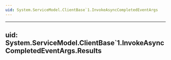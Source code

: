 ```yaml
---
uid: System.ServiceModel.ClientBase`1.InvokeAsyncCompletedEventArgs
---
```


---
uid: System.ServiceModel.ClientBase`1.InvokeAsyncCompletedEventArgs.Results
---
